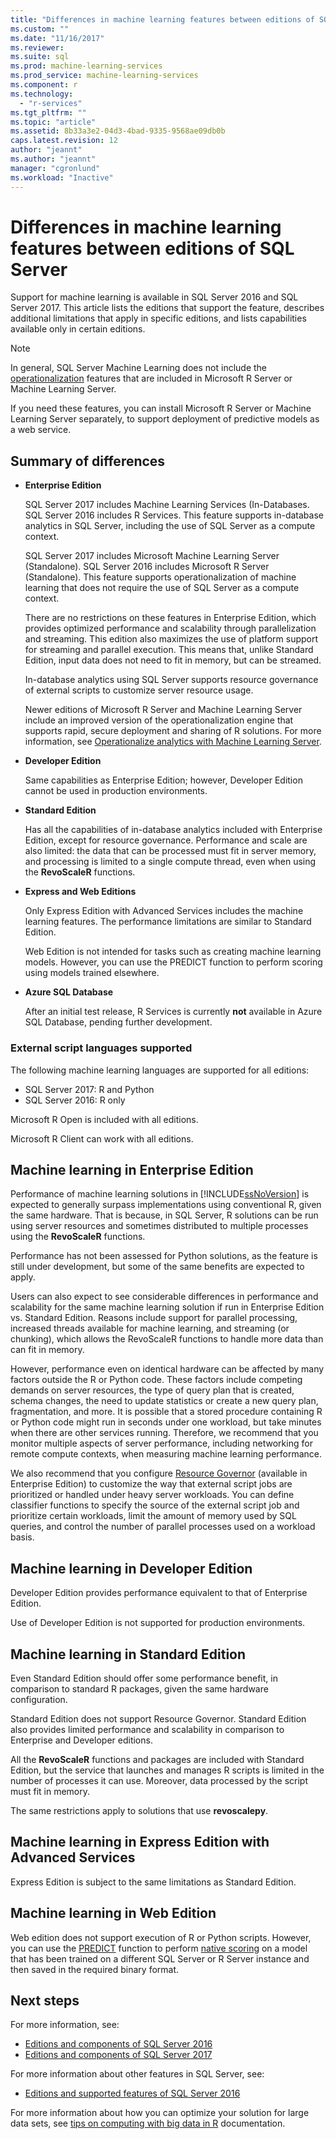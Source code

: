 ```yaml
---
title: "Differences in machine learning features between editions of SQL Server | Microsoft Docs"
ms.custom: ""
ms.date: "11/16/2017"
ms.reviewer: 
ms.suite: sql
ms.prod: machine-learning-services
ms.prod_service: machine-learning-services
ms.component: r
ms.technology: 
  - "r-services"
ms.tgt_pltfrm: ""
ms.topic: "article"
ms.assetid: 8b33a3e2-04d3-4bad-9335-9568ae09db0b
caps.latest.revision: 12
author: "jeannt"
ms.author: "jeannt"
manager: "cgronlund"
ms.workload: "Inactive"
---
```


# Differences in machine learning features between editions of SQL Server
 
 Support for machine learning is available in SQL Server 2016 and SQL Server 2017. This article lists the editions that support the feature, describes additional limitations that apply in specific editions, and lists capabilities available only in certain editions.

 > [!NOTE]
 > In general, SQL Server Machine Learning does not include the [operationalization](https://docs.microsoft.com/machine-learning-server/what-is-operationalization) features that are included in Microsoft R Server or Machine Learning Server.
 > 
 > If you need these features, you can install Microsoft R Server or Machine Learning Server separately, to support deployment of predictive models as a web service. 

## Summary of differences

-   **Enterprise Edition**
    
     SQL Server 2017 includes Machine Learning Services (In-Databases. SQL Server 2016 includes R Services. This feature supports in-database analytics in SQL Server, including the use of SQL Server as a compute context.
     
     SQL Server 2017 includes Microsoft Machine Learning Server (Standalone). SQL Server 2016 includes Microsoft R Server (Standalone). This feature supports operationalization of machine learning that does not require the use of SQL Server as a compute context.

     There are no restrictions on these features in Enterprise Edition, which provides optimized performance and scalability through parallelization and streaming. This edition also maximizes the use of platform support for streaming and parallel execution. This means that, unlike Standard Edition, input data does not need to fit in memory, but can be streamed.
     
     In-database analytics using SQL Server supports resource governance of external scripts to customize server resource usage.
     
     Newer editions of Microsoft R Server and Machine Learning Server include an improved version of the operationalization engine that supports rapid, secure deployment and sharing of R solutions. For more information, see [Operationalize analytics with Machine Learning Server](https://docs.microsoft.com/machine-learning-server/what-is-operationalization).

-   **Developer Edition**

     Same capabilities as Enterprise Edition; however, Developer Edition cannot be used in production environments.  
  
-   **Standard Edition**

     Has all the capabilities of in-database analytics included with Enterprise Edition, except for resource governance. Performance and scale are also limited: the data that can be processed must fit in server memory, and processing is limited to a single compute thread, even when using the **RevoScaleR** functions.
  
-   **Express and Web Editions**
  
     Only Express Edition with Advanced Services includes the machine learning features. The performance limitations are similar to Standard Edition. 
     
     Web Edition is not intended for tasks such as creating machine learning models. However, you can use the PREDICT function to perform scoring using models trained elsewhere.

-   **Azure SQL Database**
  
     After an initial test release, R Services is currently **not** available in Azure SQL Database, pending further development. 

### External script languages supported

The following machine learning languages are supported for all editions:

+ SQL Server 2017: R and Python
+ SQL Server 2016: R only

Microsoft R Open is included with all editions.

Microsoft R Client can work with all editions.

## Machine learning in Enterprise Edition

Performance of machine learning solutions in [!INCLUDE[ssNoVersion](../../includes/ssnoversion-md.md)] is expected to generally surpass implementations using conventional R, given the same hardware. That is because, in SQL Server, R solutions can be run using server resources and sometimes distributed to multiple processes using the **RevoScaleR** functions. 

Performance has not been assessed for Python solutions, as the feature is still under development, but some of the same benefits are expected to apply.

Users can also expect to see considerable differences in performance and scalability for the same machine learning solution if run in Enterprise Edition vs. Standard Edition. Reasons include support for parallel processing, increased threads available for machine learning, and streaming (or chunking), which allows the RevoScaleR functions to handle more data than can fit in memory. 

However, performance even on identical hardware can be affected by many factors outside the R or Python code. These factors include competing demands on server resources, the type of query plan that is created, schema changes, the need to update statistics or create a new query plan, fragmentation, and more. It is possible that a stored procedure containing R or Python code might run in seconds under one workload, but take minutes when there are other services running.  Therefore, we recommend that you monitor multiple aspects of server performance, including networking for remote compute contexts, when measuring machine learning performance.

We also recommend that you configure [Resource Governor](../../relational-databases/resource-governor/resource-governor.md) (available in Enterprise Edition) to customize the way that external script jobs are prioritized or handled under heavy server workloads. You can define classifier functions to specify the source of the external script job and prioritize certain workloads, limit the amount of memory used by SQL queries,  and control the number of parallel processes used on a workload basis.

## Machine learning in Developer Edition

Developer Edition provides performance equivalent to that of Enterprise Edition.

Use of Developer Edition is not supported for production environments.

## Machine learning in Standard Edition

Even Standard Edition should offer some performance benefit, in comparison to standard R packages, given the same hardware configuration.

Standard Edition does not support Resource Governor. Standard Edition also provides limited performance and scalability in comparison to Enterprise and Developer editions.

All the **RevoScaleR** functions and packages are included with Standard Edition, but the service that launches and manages R scripts is limited in the number of processes it can use. Moreover, data processed by the script must fit in memory.

The same restrictions apply to solutions that use **revoscalepy**.

## Machine learning in Express Edition with Advanced Services

Express Edition is subject to the same limitations as Standard Edition.

## Machine learning in Web Edition

Web edition does not support execution of R or Python scripts. However, you can use the [PREDICT](../../t-sql/queries/predict-transact-sql.md) function to perform [native scoring](../sql-native-scoring.md) on a model that has been trained on a different SQL Server or R Server instance and then saved in the required binary format.

## Next steps

For more information, see:

+ [Editions and components of SQL Server 2016](../../sql-server/editions-and-components-of-sql-server-2016.md)
+ [Editions and components of SQL Server 2017](../../sql-server/editions-and-components-of-sql-server-2017.md)

For more information about other features in SQL Server, see:

+ [Editions and supported features of SQL Server 2016](../../sql-server/editions-and-components-of-sql-server-2016.md) 

For more information about how you can optimize your solution for large data sets, see [tips on computing with big data in R](https://docs.microsoft.com/machine-learning-server/r/tutorial-large-data-tips) documentation.
